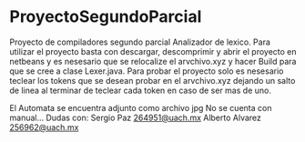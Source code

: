 # ProyectoSegundoParcial
Proyecto de compiladores segundo parcial Analizador de lexico.  Para utilizar el proyecto basta con descargar,
descomprimir y abrir el proyecto en netbeans y es nesesario que se relocalize el arvchivo.xyz y hacer Build 
para que se cree a clase Lexer.java.  Para probar el proyecto solo es nesesario teclear los tokens que se desean
probar en el arvchivo.xyz dejando un salto de linea al terminar de teclear cada  token en caso de ser mas de uno.

El Automata se encuentra adjunto como archivo jpg
No se cuenta con manual...
Dudas con:
Sergio Paz          264951@uach.mx
Alberto Alvarez     256962@uach.mx
